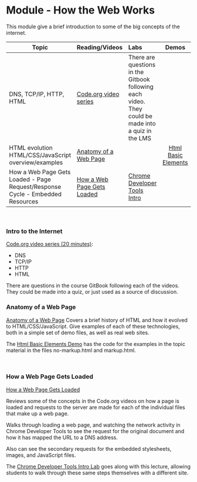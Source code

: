 # Module - How the Web Works

This module give a brief introduction to some of the big concepts of the internet. 


Topic | Reading/Videos |  Labs | Demos
------- |-------|:-|:-:
DNS, TCP/IP, HTTP, HTML| [Code.org video series](https://chnn-anne.gitbook.io/html-css/how-the-web-works/dns-tcp-ip-http-html) | There are questions in the Gitbook following each video. They could be made into a quiz in the LMS|
HTML evolution<br/>HTML/CSS/JavaScript overview/examples | [Anatomy of a Web Page](https://chnn-anne.gitbook.io/html-css/how-the-web-works/anatomy-of-a-web-page)|| [Html Basic Elements](https://github.com/hoc-demos/html-basic-elements#readme)
How a Web Page Gets Loaded - Page Request/Response Cycle - Embedded Resources | [How a Web Page Gets Loaded](https://chnn-anne.gitbook.io/html-css/how-the-web-works/how-a-web-page-gets-loaded)| [Chrome Developer Tools Intro](https://github.com/hoc-labs/chrome-dev-tools-intro)|

<br/>

### Intro to the Internet
[Code.org video series (20 minutes)](https://chnn-anne.gitbook.io/html-css/how-the-web-works/dns-tcp-ip-http-html):
* DNS
* TCP/IP
* HTTP
* HTML

There are questions in the course GitBook following each of the videos. They could be made into a quiz, or just used as a source of discussion.
<br/>
### Anatomy of a Web Page
[Anatomy of a Web Page](https://chnn-anne.gitbook.io/html-css/how-the-web-works/anatomy-of-a-web-page)
Covers a brief history of HTML and how it evolved to HTML/CSS/JavaScript. Give examples of each of these technologies, both in a simple set of demo files, as well as real web sites.

The [Html Basic Elements Demo](https://github.com/hoc-demos/html-basic-elements#readme) has the code for the examples in the topic material in the files no-markup.html and markup.html.

<br/>

### How a Web Page Gets Loaded
[How a Web Page Gets Loaded](https://chnn-anne.gitbook.io/html-css/how-the-web-works/how-a-web-page-gets-loaded)

Reviews some of the concepts in the Code.org videos on how a page is loaded and requests to the server are made for each of the individual files that make up a web page.

Walks through loading a web page, and watching the network activity in Chrome Developer Tools to see the request for the original document and how it has mapped the URL to a DNS address.

Also can see the secondary requests for the embedded stylesheets, images, and JavaScript files.

The [Chrome Developer Tools Intro Lab](https://github.com/hoc-labs/chrome-dev-tools-intro) goes along with this lecture, allowing students to walk through these same steps themselves with a different site.




